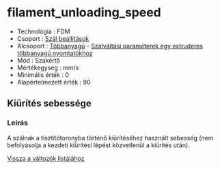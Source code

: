 # filament\_unloading\_speed

* Technológia : FDM
* Csoport : [Szál beállítások](../filament_settings/filament_settings.md)
* Alcsoport : [Többanyagú](../filament_settings/filament_settings.md#multimatériaux) - [Szálváltási paraméterek egy extruderes többanyagú nyomtatókhoz](filament_unloading_speed.md)
* Mód : Szakértő
* Mértékegység : mm/s
* Minimális érték :  0
* Alapértelmezett érték : 90

## Kiürítés sebessége

### Leírás

A szálnak a tisztítótoronyba történő kiürítéséhez használt sebesség \(nem befolyásolja a kezdeti kiürítési lépést közvetlenül a kiürítés után\).

[Vissza a változók listájához](../../variable_list)

